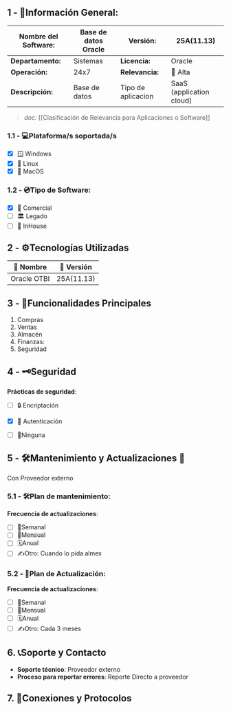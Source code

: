 ## **1 - 📓Información General:**

| **Nombre del Software:** | Base de datos Oracle | **Versión:**       | 25A(11.13)               |
| ------------------------ | -------------------- | ------------------ | ------------------------ |
| **Departamento:**        | Sistemas             | **Licencia:**      | Oracle                   |
| **Operación:**           | 24x7                 | **Relevancia:**    | 🔴 Alta  <br>            |
| **Descripción:**         | Base de datos        | Tipo de aplicacion | SaaS (application cloud) |
> _doc:_ [[Clasificación de Relevancia para Aplicaciones o Software]]

### **1.1 - 💻Plataforma/s soportada/s**
- [x] 🪟 Windows 
- [x] 🐧 Linux 
- [x] 🍏 MacOS 

### **1.2 - 💿Tipo de Software:**
- [x] 💼 Comercial 
- [ ] 🏛️ Legado 
- [ ] 🏢 InHouse 

## **2 - ⚙️Tecnologías Utilizadas**

| 📝 Nombre   | 🔢 Versión |
| ----------- | ---------- |
| Oracle OTBI | 25A(11.13) |


## **3 - 📃Funcionalidades Principales**
1. Compras
2. Ventas
3. Almacén
4. Finanzas:
5. Seguridad

## 4 - 🗝️Seguridad
**Prácticas de seguridad**:
- [ ] 🔒 Encriptación
- [x] 🔑 Autenticación 
- [ ] 🚫Ninguna 


## **5 - 🛠️Mantenimiento y Actualizaciones 🔁**
Con Proveedor externo

### **5.1 - 🛠️Plan de mantenimiento:** 
**Frecuencia de actualizaciones**:
- [ ] 🔄Semanal 
- [ ] 📅Mensual 
- [ ] 🗓️Anual 
- [ ] ✍️Otro: Cuando lo pida almex
### **5.2 - 🔁Plan de Actualización:** 
**Frecuencia de actualizaciones**:
- [ ] 🔄Semanal 
- [ ] 📅Mensual 
- [ ] 🗓️Anual 
- [ ] ✍️Otro: Cada 3 meses

## 6. 📞Soporte y Contacto
- **Soporte técnico**: Proveedor externo
- **Proceso para reportar errores**: Reporte Directo a proveedor

## 7. 🛜Conexiones y Protocolos



